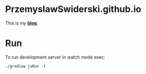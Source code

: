 # PrzemyslawSwiderski.github.io

This is my **[blog](https://blog.pswidersk.com/)**.


# Run

To run development server in watch mode exec:
```commandline
./gradlew jsRun -t
```
